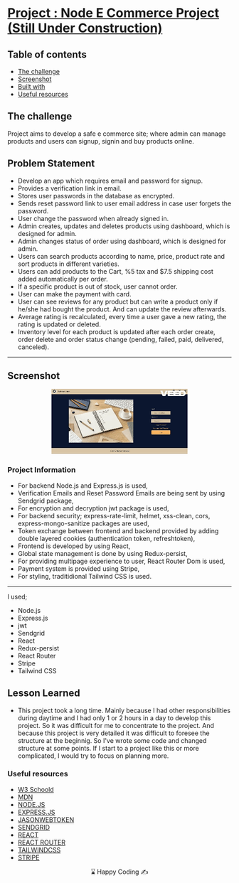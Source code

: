 # [Project : Node E Commerce Project (Still Under Construction)]()
## Table of contents

  - [The challenge](#the-challenge)
  - [Screenshot](#screenshot)
  - [Built with](#built-with)
  - [Useful resources](#useful-resources)



## The challenge
Project aims to develop a safe e commerce site; where admin can manage products and users can signup, signin and buy products online.

## Problem Statement

- Develop an app which requires email and password for signup. 
- Provides a verification link in email.
- Stores user passwords in the database as encrypted.
- Sends reset password link to user email address in case user forgets the password.
- User change the password when already signed in.
- Admin creates, updates and deletes products using dashboard, which is designed for admin.
- Admin changes status of order using dashboard, which is designed for admin.
- Users can search products according to name, price, product rate and sort products in different varieties. 
- Users can add products to the Cart, %5 tax and $7.5 shipping cost added automatically per order.
- If a specific product is out of stock, user cannot order.
- User can make the payment with card.
- User can see reviews for any product but can write a product only if he/she had bought the product. And can update the review afterwards.
- Average rating is recalculated, every time a user gave a new rating, the rating is updated or deleted.
- Inventory level for each product is updated after each order create, order delete and order status change (pending, failed, paid, delivered, canceled).
<hr>




## Screenshot
<p align="center">
<img src="E-Commerce1 (1).gif" alt="gif">
</p>





### Project Information
- For backend Node.js and Express.js is used,
- Verification Emails and Reset Password Emails are being sent by using Sendgrid package,
- For encryption and decryption jwt package is used,
- For backend security; express-rate-limit, helmet, xss-clean, cors, express-mongo-sanitize packages are used,
- Token exchange between frontend and backend provided by adding double layered cookies (authentication token, refreshtoken),
- Frontend is developed by using React,
- Global state management is done by using Redux-persist,
- For providing multipage experience to user, React Router Dom is used,
- Payment system is provided using Stripe,
- For styling, traditidional Tailwind CSS is used.

------
I used;
- Node.js
- Express.js
- jwt
- Sendgrid
- React
- Redux-persist
- React Router
- Stripe
- Tailwind CSS





## Lesson Learned

- This project took a long time. Mainly because I had other responsibilities during daytime and I had only 1 or 2 hours in a day to develop this project. So it was difficult for me to concentrate to the project. And because this project is very detailed it was difficult to foresee the structure at the beginnig. So I've wrote some code and changed structure at some points. If I start to a project like this or more complicated, I would try to focus on planning more. 

### Useful resources

- [W3 Schoold](https://www.w3schools.com/) 
- [MDN](https://developer.mozilla.org/en-US/)
- [NODE.JS](https://nodejs.org/dist/latest-v16.x/docs/api/fs.html)
- [EXPRESS.JS](https://expressjs.com/)
- [JASONWEBTOKEN](https://jwt.io/introduction)
- [SENDGRID](https://sendgrid.com/en-us)
- [REACT](https://reactjs.org/) 
- [REACT ROUTER](https://reactrouter.com/en/main) 
- [TAILWINDCSS](https://styled-components.com/)
- [STRIPE](https://docs.stripe.com/)









<center> &#8987; Happy Coding  &#9997; </center>
